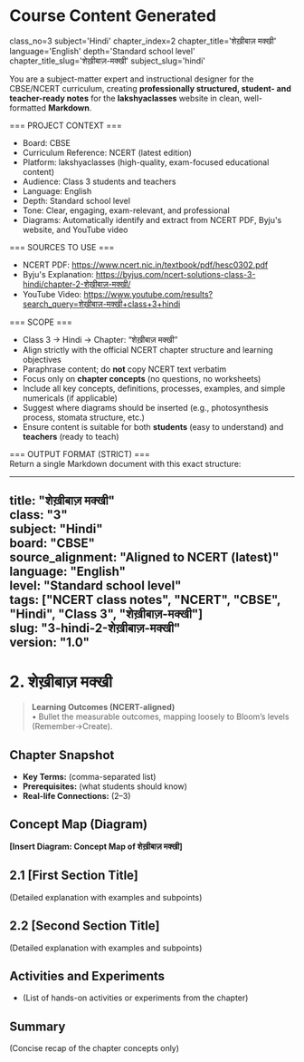 # Course Content Generated

class_no=3
subject='Hindi'
chapter_index=2
chapter_title='शेख़ीबाज़ मक्खी'
language='English'
depth='Standard school level'
chapter_title_slug='शेख़ीबाज़-मक्खी'
subject_slug='hindi'

You are a subject-matter expert and instructional designer for the CBSE/NCERT curriculum, creating **professionally structured, student- and teacher-ready notes** for the **lakshyaclasses** website in clean, well-formatted **Markdown**.

=== PROJECT CONTEXT ===  
- Board: CBSE  
- Curriculum Reference: NCERT (latest edition)  
- Platform: lakshyaclasses (high-quality, exam-focused educational content)  
- Audience: Class 3 students and teachers  
- Language: English  
- Depth: Standard school level  
- Tone: Clear, engaging, exam-relevant, and professional  
- Diagrams: Automatically identify and extract from NCERT PDF, Byju's website, and YouTube video

=== SOURCES TO USE ===  
- NCERT PDF: https://www.ncert.nic.in/textbook/pdf/hesc0302.pdf  
- Byju's Explanation: https://byjus.com/ncert-solutions-class-3-hindi/chapter-2-शेख़ीबाज़-मक्खी/  
- YouTube Video: https://www.youtube.com/results?search_query=शेख़ीबाज़-मक्खी+class+3+hindi

=== SCOPE ===  
- Class 3 → Hindi → Chapter: “शेख़ीबाज़ मक्खी”  
- Align strictly with the official NCERT chapter structure and learning objectives  
- Paraphrase content; do **not** copy NCERT text verbatim  
- Focus only on **chapter concepts** (no questions, no worksheets)  
- Include all key concepts, definitions, processes, examples, and simple numericals (if applicable)  
- Suggest where diagrams should be inserted (e.g., photosynthesis process, stomata structure, etc.)  
- Ensure content is suitable for both **students** (easy to understand) and **teachers** (ready to teach)

=== OUTPUT FORMAT (STRICT) ===  
Return a single Markdown document with this exact structure:

---
title: "शेख़ीबाज़ मक्खी"  
class: "3"  
subject: "Hindi"  
board: "CBSE"  
source_alignment: "Aligned to NCERT (latest)"  
language: "English"  
level: "Standard school level"  
tags: ["NCERT class notes", "NCERT", "CBSE", "Hindi", "Class 3", "शेख़ीबाज़-मक्खी"]  
slug: "3-hindi-2-शेख़ीबाज़-मक्खी"  
version: "1.0"  
---

# 2. शेख़ीबाज़ मक्खी

> **Learning Outcomes (NCERT-aligned)**  
> • Bullet the measurable outcomes, mapping loosely to Bloom’s levels (Remember→Create).

## Chapter Snapshot  
- **Key Terms:** (comma-separated list)  
- **Prerequisites:** (what students should know)  
- **Real-life Connections:** (2–3)

## Concept Map (Diagram)  
<!-- Diagram will be extracted from sources. Placeholder below. -->  
**[Insert Diagram: Concept Map of शेख़ीबाज़ मक्खी]**

## 2.1 [First Section Title]  
(Detailed explanation with examples and subpoints)

## 2.2 [Second Section Title]  
(Detailed explanation with examples and subpoints)

## Activities and Experiments  
- (List of hands-on activities or experiments from the chapter)

## Summary  
(Concise recap of the chapter concepts only)


<!-- End of Course Content -->